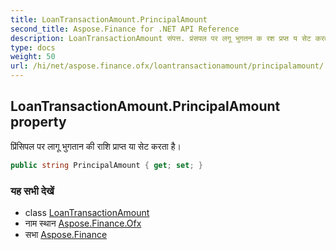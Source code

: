 ```yaml
---
title: LoanTransactionAmount.PrincipalAmount
second_title: Aspose.Finance for .NET API Reference
description: LoanTransactionAmount संपत्त. प्रंसपल पर लगू भुगतन क रश प्रप्त य सेट करत है
type: docs
weight: 50
url: /hi/net/aspose.finance.ofx/loantransactionamount/principalamount/
---
```

## LoanTransactionAmount.PrincipalAmount property

प्रिंसिपल पर लागू भुगतान की राशि प्राप्त या सेट करता है।

```csharp
public string PrincipalAmount { get; set; }
```

### यह सभी देखें

* class [LoanTransactionAmount](../)
* नाम स्थान [Aspose.Finance.Ofx](../../loantransactionamount/)
* सभा [Aspose.Finance](../../../)


